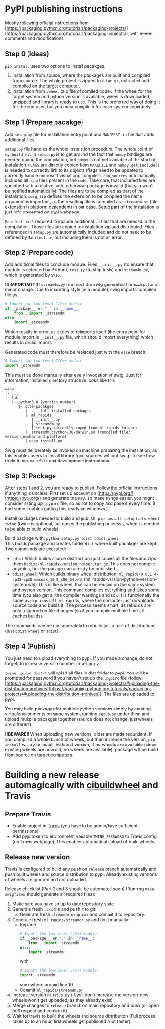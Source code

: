 # PyPI publishing instructions
Mostly following official instructions from [https://packaging.python.org/tutorials/packaging-projects/] (https://packaging.python.org/tutorials/packaging-projects/), with <strike>minor</strike> comments and modifications

## Step 0 (Ideas)

`pip install` uses two options to install pacakges. 
1. Installation from source, where the packages are built and compiled from source. The whole project is zipped to a `tar.gz`, extracted and compiled on the target computer. 
2. Installation from `.wheel` (zip file of comiled code). If the wheel for the target system and python version is available, wheel is downloaded, unzipped and library is ready to use. This is the preferred way of doing it for the end user, but you must compile it for each system seperately.

## Step 1 (Prepare pacakge)
Add `setup.py` file for installation entry point and `MANIFEST.in` file that adds additional files. 

`setup.py` file handles the whole instalation procedure. The whole point of `my_build_ext` in `setup.py` is to get around the fact that `numpy` bindings are needed during the compilation, but `numpy` is not yet available at the start of instalation. `FLAGS` are directly copied from `MAKEFILE` and `numpy.get_include()` is needed to correctly link to its objects (flags need to be updated to correctly handle microsoft visual cpp compiler). `cpp_sources` automatically includes all `.cpp` files present in the `code`. Take care, that included files are specified with a relative path, otherwise package is invalid (but you won't be notified automatically). The files are to be compiled as part of the instalation. `swig_lib` defines the extension to be compiled the name argument is important, as the resulting file is compiled as `_streamdm.so` (file extension is platform dependent) in our case. Setup part of the instalation is just info presented on pypi webpage.  

`Manifest.in` is required to include additional `.h` files that are needed in the compilation. Those files are copied to instalation zip  and distributed. Files referenced in `setup.py` are automatically included and do not need to be defined by `Manifest.in`, but including them is not an error.

## Step 2 (Prepare code)

Add additional files to conclude module.
Files `__init__.py` (to ensure that module is detected by Python), `test.py` (to ship tests) and `streamdm.py`, which is generated by `SWIG`. 

**!!!IMPORTANT!!!**
`streamdm.py` is almost the swig generated file except for a minor change. Due to importing style (in a module), swig imports compiled file as 
```python
# Import the low-level C/C++ module
if __package__ or "." in __name__:
	from . import _streamdm
else:
	import _streamdm
```
Which results in error, as it tries to reimports itself (the entry point for module import is `__init__.py` file, which should import everything) which results in cyclic import.

Generated code must therefore be replaced just with the `else` branch:
```python
# Import the low-level C/C++ module
import _streamdm
```
This must be done manually after every invocation of swig.
Just for information, installed directory structure looks like this
```
venv
|- ...
|- lib
   |- python3.8 (version_number)
	  |- site-pacakges
		 |- ... (all installed packages
		 |- ml_rapids
		    | __init__.py
		    | streamdm.py
		    | test.py (directly coped from ml_rapids folder)
		 | _streamdm.cpython-38-darwin.so (compiled file: version_number and platform)
		 | easy_install.py
```

Swig must deliberately be invoked on machine praparing the instalation, as this enables users to install library from sources without swig. To see how to do it, see `makefile` and development instructions.

## Step 3: Package 

After steps 1 and 2, you are ready to publish. Follow the official instructions if anything is unclear. First set up account on [https://pypi.org/](https://pypi.org/) and generate the key. To make things easier, you might consider seting up `.pypirc` file, so as not to copy and pase it every time. (I had some troubles gatting this ready on windows.)

Install packages needed to build and publish: `pip install setuptools wheel twine` (twine is optional, but eases the publishing processs, wheel is needed to be able to build wheels).

Build package with: 
`python setup.py sdist bdist_wheel`  
This builds pacakge and creates folder `dist` where built pacakges are kept. Two commands are executed: 
* `sdist` Which builds source distribution (just copies all the files and zips them in `dist/ml-rapids-version_number.tar.gz`. This does not compile anything, but the pacage can already be published
* `bdist_wheel`: Which builds binary wheel distribution. `ml_rapids-0.0.1.4-cp38-cp38-macosx_10_9_x86_64.whl` (ml_rapids-version-python-version-system.whl) This is the wheel, that can be reused on the same system and python version. This command compiles everything and takes some time (you also get all the compiler warnings and so). It is functionally the same as `pip isnstall ml-rapids`, where the computer just downloads source code and builds it. The process seems smart, as rebuilds are only triggered on file changes (so if you compile multiple times, it caches builds).

The commands can be run seperately to rebuild just a part of distributions (just `bdist_wheel` or `sdist`).


## Step 4 (Publish)

You just need to upload everything to pypi.
If you made a change, do not forget, to increase version number in `setup.py`. 

`twine upload dist/*` will uplad all files in dist folder to pypi. You will be prompted for password if you haven't set up the `.pypirc` file (follow: [https://packaging.python.org/tutorials/packaging-projects/#uploading-the-distribution-archives](https://packaging.python.org/tutorials/packaging-projects/#uploading-the-distribution-archives)). The files are uploaded to pypi. 

You may build packages for multiple python versions simply by creating virtualenvironments on same system, running `setup.py` under them and upload multpile pacakges together (source does not change, just wheels are different).


**!!BEWARE!!** 
When uploading new versions, older are made redundant. If you compiled a whole bunch of wheels, but then increase the version, `pip install` will try to install the latest version, if no wheels are available (since existing wheels are now old, no wheels are available), package will be build from source on target computers. 


# Building a new release automagically with [cibuildwheel](https://github.com/joerick/cibuildwheel) and Travis

## Prepare Travis
- Enable project in [Travis](https://travis-ci.org/dashboard) (you have to be admin/have sufficient permissions)
- Add pypi token to environment variable `TWINE_PASSWORD` to Travis config (on Travis webpage). This enables automatical upload of build wheels.



## Release new version

Travis is configured to build any push on `release` branch automatically and push built wheels and source distribution to pypi. Already existing versions of wheels are ignored and not uploaded.

Release checklist (Part 2 and 3 should be automated soon) (Running `make swigfiles` should generate all required files):
1. Make sure you have an up to date repository state
1. Generate fresh `.cxx` file and push it to git: 
    - Generate fresh `streamdm_wrap.cxx` and commit it to repository.
1. Generate fresh `ml_rapids/streamdm.py` and fix it manually:
    - Replace
        ```python
        # Import the low-level C/C++ module
        if __package__ or "." in __name__:
            from . import _streamdm
        else:
            import _streamdm
        ```
        with
        ```python
        # Import the low-level C/C++ module
        import _streamdm
        ```
        somewhere around line 10.
    - Commit `ml_rapids/streamdm.py`
1. Increase version in `setup.py` (If you don't increase the version, new wheels won't get uploaded, as they already exist)
1. Merge changes to `release` branch on main repository and push (or open pull request and confirm it).
1. Wait for travis to build the wheels and source distribution (Full process takes up to an hour, first wheels get published a lot faster).
